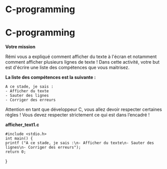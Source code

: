 # C-programming
# C-programming
**Votre mission**

Rémi vous a expliqué comment afficher du texte à l'écran et notamment comment afficher plusieurs lignes de texte ! Dans cette activité, votre but est d'écrire une liste des compétences que vous maitrisez.

**La liste des compétences est la suivante :**


    A ce stade, je sais :  
    - Afficher du texte  
    - Sauter des lignes  
    - Corriger des erreurs   


Attention en tant que développeur C, vous allez devoir respecter certaines règles ! Vous devez respecter strictement ce qui est dans l’encadré !  


**afficher_text1.c**  



    
    #include <stdio.h>
    int main() {
    printf ("A ce stade, je sais :\n- Afficher du texte\n- Sauter des lignes\n- Corriger des erreurs");
    return 0;
}  


   



